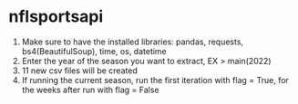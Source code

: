 # nflsportsapi


1. Make sure to have the installed libraries:
pandas, requests, bs4(BeautifulSoup), time, os, datetime
2. Enter the year of the season you want to extract, EX  > main(2022)
3. 11 new csv files will be created
4. If running the current season, run the first iteration with flag = True, for the weeks after run with flag = False


